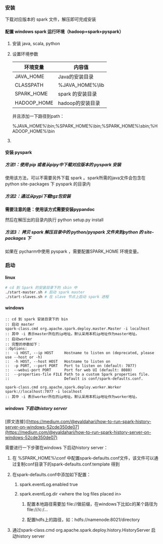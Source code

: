 ### 安装

下载对应版本的 spark 文件，解压即可完成安装

#### 配置 windows spark 运行环境（hadoop+spark+pyspark）

1. 安装 java, scala, python

2. 设置环境参数
   
   | 环境变量        | 内容值             |
   | ----------- | --------------- |
   | JAVA_HOME   | Java的安装目录       |
   | CLASSPATH   | %JAVA_HOME%\lib |
   | SPARK_HOME  | spark 的安装目录     |
   | HADOOP_HOME | hadoop的安装目录     |
   
   并且添加一下路径到path：
   
   %JAVA_HOME%\bin;%SPARK_HOME%\bin;%SPARK_HOME%\sbin;%HADOOP_HOME%\bin

3. 

#### 安装 pyspark

##### 方法1：使用 pip 或者从pipy中下载对应版本的 pyspark 安装

使用该方法，可以不需要另外下载 spark 。spark所需的java文件会包含在 python site-packages 下 pyspark 的目录内

##### 方法2：通过从pypi下载tgz包安装

**需要注意的是：使用该方式需要安装pypandoc**

然后在解压出的目录内执行 python setup.py install

##### 方法3： 拷贝 spark 解压目录中的 python/pyspark 文件夹到python 的 site-packages 下

如果在 pycharm中使用 pyspark ，需要配置SPARK_HOME 环境变量。

### 启动

#### linux

```bash
# cd 到 Spark 的安装目录下的 sbin 中
./start-master.sh # 启动 spark master
./start-slaves.sh # 在 slave 节点上启动 spark 进程
```

#### windows

```batch
:: cd 到 spark 安装目录下的 bin
:: 启动 master
spark-class.cmd org.apache.spark.deploy.master.Master -i localhost
:: 其中 -i 表示master所在的ip地址。默认采用本机ip地址作为master地址。
:: 启动worker
:: 完整的参数如下：
::Options:
::  -i HOST, --ip HOST     Hostname to listen on (deprecated, please use --host or -h)
::  -h HOST, --host HOST   Hostname to listen on
::  -p PORT, --port PORT   Port to listen on (default: 7077)
::  --webui-port PORT      Port for web UI (default: 8080)
::  --properties-file FILE Path to a custom Spark properties file.
::                         Default is conf/spark-defaults.conf.

spark-class.cmd org.apache.spark.deploy.worker.Worker spark://localhost:7077 -i localhost
:: 其中 -i 表示worker所在的ip地址。默认采用本机ip地址作为worker地址。
```

##### windows 下启动history server

[原文连接]([https://medium.com/@eyaldahari/how-to-run-spark-history-server-on-windows-52cde350de07](https://medium.com/@eyaldahari/how-to-run-spark-history-server-on-windows-52cde350de07)

需要进行一下步骤在windows 下启动history server：

1. 在 %SPARK\_HOME%\conf 中配置spark-defaults.conf文件，该文件可以通过复制conf目录下的spark-defaults.conf.template 得到

2. 在spark-defaults.conf中添加如下配置：
   
   1. spark.eventLog.enabled true
   
   2. spark.eventLog.dir    \<where the log files placed in\>
      
      1. 配置本地路径需要加 file://做前缀，在windows下比如c的某个路径为file:///c:/...
      
      2. 配置hdfs上的路径，如：hdfs://namenode:8021/directory

3. 通过spark-class.cmd org.apache.spark.deploy.history.HistoryServer 启动history server
